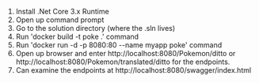 1) Install .Net Core 3.x Runtime
2) Open up command prompt 
3) Go to the solution directory (where the .sln lives)
4) Run  'docker build -t poke .' command
5) Run 'docker run -d -p 8080:80 --name myapp poke' command
6) Open up browser and enter http://localhost:8080/Pokemon/ditto or http://localhost:8080/Pokemon/translated/ditto for the endpoints.
7) Can examine the endpoints at http://localhost:8080/swagger/index.html
